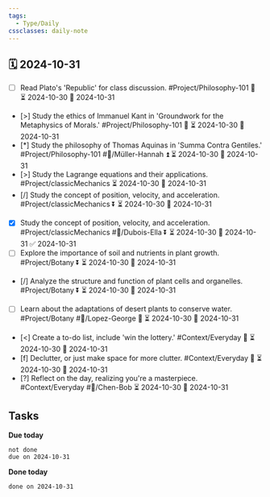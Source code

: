 ```yaml
---
tags:
  - Type/Daily
cssclasses: daily-note
---
```


## 🗓️ 2024-10-31

- [ ] Read Plato's 'Republic' for class discussion. #Project/Philosophy-101 🔽 ⏳ 2024-10-30 📅 2024-10-31
- [>] Study the ethics of Immanuel Kant in 'Groundwork for the Metaphysics of Morals.' #Project/Philosophy-101 🔼 ⏳ 2024-10-30 📅 2024-10-31
- [*] Study the philosophy of Thomas Aquinas in 'Summa Contra Gentiles.' #Project/Philosophy-101 #👤/Müller-Hannah ⏫ ⏳ 2024-10-30 📅 2024-10-31
- [>] Study the Lagrange equations and their applications. #Project/classicMechanics ⏳ 2024-10-30 📅 2024-10-31
- [/] Study the concept of position, velocity, and acceleration. #Project/classicMechanics ⏬ ⏳ 2024-10-30 📅 2024-10-31
- [x] Study the concept of position, velocity, and acceleration. #Project/classicMechanics #👤/Dubois-Ella ⏬ ⏳ 2024-10-30 📅 2024-10-31 ✅ 2024-10-31
- [ ] Explore the importance of soil and nutrients in plant growth. #Project/Botany ⏬ ⏳ 2024-10-30 📅 2024-10-31
- [/] Analyze the structure and function of plant cells and organelles. #Project/Botany ⏬ ⏳ 2024-10-30 📅 2024-10-31
- [ ] Learn about the adaptations of desert plants to conserve water. #Project/Botany #👤/Lopez-George 🔽 ⏳ 2024-10-30 📅 2024-10-31
- [<] Create a to-do list, include 'win the lottery.' #Context/Everyday 🔺 ⏳ 2024-10-30 📅 2024-10-31
- [f] Declutter, or just make space for more clutter. #Context/Everyday 🔺 ⏳ 2024-10-30 📅 2024-10-31
- [?] Reflect on the day, realizing you're a masterpiece. #Context/Everyday #👤/Chen-Bob ⏳ 2024-10-30 📅 2024-10-31

## Tasks

**Due today**

```tasks
not done
due on 2024-10-31
```

**Done today**

```tasks
done on 2024-10-31
```
            